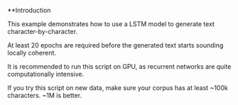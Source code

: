 **Introduction

This example demonstrates how to use a LSTM model to generate text character-by-character.

At least 20 epochs are required before the generated text starts sounding locally coherent.

It is recommended to run this script on GPU, as recurrent networks are quite computationally intensive.

If you try this script on new data, make sure your corpus has at least ~100k characters. ~1M is better.
